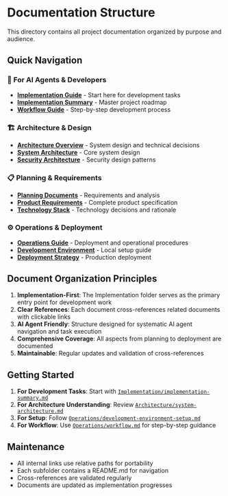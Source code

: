 # Documentation Structure

This directory contains all project documentation organized by purpose and audience.

## Quick Navigation

### 🚀 For AI Agents & Developers

- **[Implementation Guide](Implementation/README.md)** - Start here for development tasks
- **[Implementation Summary](Implementation/implementation-summary.md)** - Master project roadmap
- **[Workflow Guide](Operations/workflow.md)** - Step-by-step development process

### 🏗️ Architecture & Design

- **[Architecture Overview](Architecture/README.md)** - System design and technical decisions
- **[System Architecture](Architecture/system-architecture.md)** - Core system design
- **[Security Architecture](Architecture/security-architecture.md)** - Security design patterns

### 📋 Planning & Requirements

- **[Planning Documents](Planning/README.md)** - Requirements and analysis
- **[Product Requirements](Planning/PRD.md)** - Complete product specification
- **[Technology Stack](Planning/tech-stack-analysis.md)** - Technology decisions and rationale

### ⚙️ Operations & Deployment

- **[Operations Guide](Operations/README.md)** - Deployment and operational procedures
- **[Development Environment](Operations/development-environment-setup.md)** - Local setup guide
- **[Deployment Strategy](Operations/deployment-devops-strategy.md)** - Production deployment

## Document Organization Principles

1. **Implementation-First**: The Implementation folder serves as the primary entry point for development work
2. **Clear References**: Each document cross-references related documents with clickable links
3. **AI Agent Friendly**: Structure designed for systematic AI agent navigation and task execution
4. **Comprehensive Coverage**: All aspects from planning to deployment are documented
5. **Maintainable**: Regular updates and validation of cross-references

## Getting Started

1. **For Development Tasks**: Start with [`Implementation/implementation-summary.md`](Implementation/implementation-summary.md)
2. **For Architecture Understanding**: Review [`Architecture/system-architecture.md`](Architecture/system-architecture.md)
3. **For Setup**: Follow [`Operations/development-environment-setup.md`](Operations/development-environment-setup.md)
4. **For Workflow**: Use [`Operations/workflow.md`](Operations/workflow.md) for step-by-step guidance

## Maintenance

- All internal links use relative paths for portability
- Each subfolder contains a README.md for navigation
- Cross-references are validated regularly
- Documents are updated as implementation progresses
